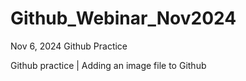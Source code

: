 # Github_Webinar_Nov2024
Nov 6, 2024 Github Practice

Github practice | Adding an image file to Github
